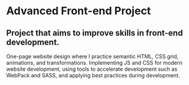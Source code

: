 # Advanced Front-end Project
Project that aims to improve skills in front-end development. 
---
One-page website design where I practice semantic HTML, CSS grid, animations, and transformations. Implementing JS and CSS for modern website development, using tools to accelerate development such as WebPack and SASS, and applying best practices during development.
